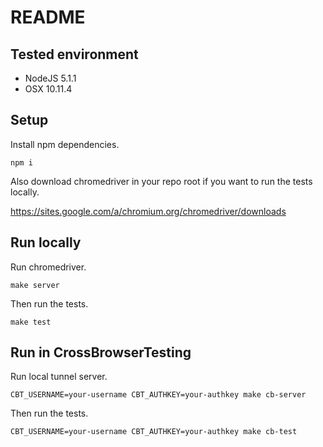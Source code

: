 # README

## Tested environment

- NodeJS 5.1.1
- OSX 10.11.4

## Setup

Install npm dependencies.

    npm i

Also download chromedriver in your repo root if you want to run the tests locally.

<https://sites.google.com/a/chromium.org/chromedriver/downloads>

## Run locally

Run chromedriver.

    make server

Then run the tests.

    make test

## Run in CrossBrowserTesting

Run local tunnel server.

    CBT_USERNAME=your-username CBT_AUTHKEY=your-authkey make cb-server

Then run the tests.

    CBT_USERNAME=your-username CBT_AUTHKEY=your-authkey make cb-test

